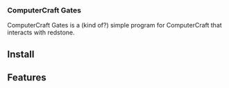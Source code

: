 ### ComputerCraft Gates
ComputerCraft Gates is a (kind of?) simple program for ComputerCraft that interacts with redstone.

## Install


## Features
